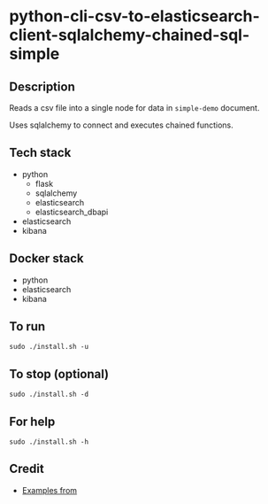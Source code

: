 # python-cli-csv-to-elasticsearch-client-sqlalchemy-chained-sql-simple

## Description
Reads a csv file into a single node for data in `simple-demo` document.

Uses sqlalchemy to connect and executes chained functions.

## Tech stack
- python
    - flask
    - sqlalchemy
    - elasticsearch
    - elasticsearch_dbapi
- elasticsearch
- kibana

## Docker stack
- python
- elasticsearch
- kibana

## To run
`sudo ./install.sh -u`

## To stop (optional)
`sudo ./install.sh -d`

## For help
`sudo ./install.sh -h`

## Credit
- [Examples from](https://docs.sqlalchemy.org/en/20/tutorial/data_select.html)